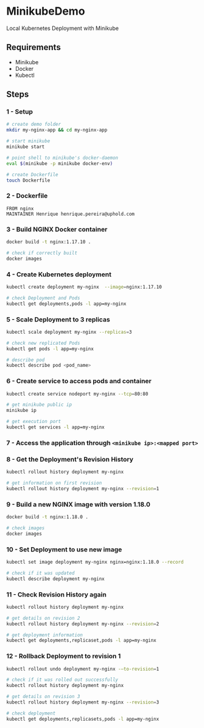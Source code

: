 # MinikubeDemo
Local Kubernetes Deployment with Minikube

## Requirements
- Minikube
- Docker
- Kubectl

## Steps

### 1 - Setup
```bash
# create demo folder
mkdir my-nginx-app && cd my-nginx-app

# start minikube
minikube start

# point shell to minikube's docker-daemon
eval $(minikube -p minikube docker-env)

# create Dockerfile
touch Dockerfile
```

### 2 - Dockerfile
```
FROM nginx
MAINTAINER Henrique henrique.pereira@uphold.com    
```

### 3 - Build NGINX Docker container
```bash
docker build -t nginx:1.17.10 .

# check if correctly built
docker images
```

### 4 - Create Kubernetes deployment
```bash
kubectl create deployment my-nginx  --image=nginx:1.17.10

# check Deployment and Pods
kubectl get deployments,pods -l app=my-nginx
```

### 5 - Scale Deployment to 3 replicas
```bash
kubectl scale deployment my-nginx --replicas=3 

# check new replicated Pods
kubectl get pods -l app=my-nginx

# describe pod
kubectl describe pod <pod_name>
```

### 6 - Create service to access pods and container
```bash
kubectl create service nodeport my-nginx --tcp=80:80

# get minikube public ip
minikube ip

# get execution port
kubectl get services -l app=my-nginx 
```

### 7 - Access the application through `<minikube ip>:<mapped port>`

### 8 - Get the Deployment's Revision History
```bash
kubectl rollout history deployment my-nginx 

# get information on first revision
kubectl rollout history deployment my-nginx --revision=1
```

### 9 - Build a new NGINX image with version 1.18.0
```bash
docker build -t nginx:1.18.0 .

# check images
docker images
```

### 10 - Set Deployment to use new image
```bash
kubectl set image deployment my-nginx nginx=nginx:1.18.0 --record

# check if it was updated
kubectl describe deployment my-nginx
```

### 11 - Check Revision History again
```bash
kubectl rollout history deployment my-nginx 

# get details on revision 2
kubectl rollout history deployment my-nginx --revision=2 

# get deployment information
kubectl get deployments,replicaset,pods -l app=my-nginx
```

### 12 - Rollback Deployment to revision 1
```bash
kubectl rollout undo deployment my-nginx -–to-revision=1

# check if it was rolled out successfully
kubectl rollout history deployment my-nginx

# get details on revision 3
kubectl rollout history deployment my-nginx --revision=3

# check deployment
kubectl get deployments,replicasets,pods -l app=my-nginx
```
